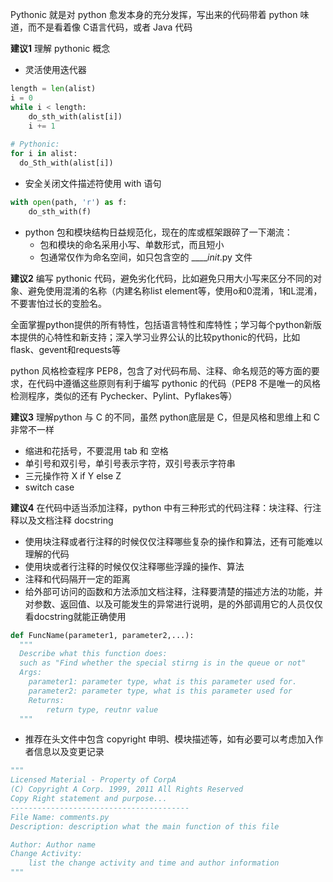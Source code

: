 Pythonic 就是对 python 愈发本身的充分发挥，写出来的代码带着 python 味道，而不是看着像 C语言代码，或者 Java 代码



**建议1** 理解 pythonic 概念

- 灵活使用迭代器

~~~python
length = len(alist)
i = 0
while i < length:
	do_sth_with(alist[i])
	i += 1
	
# Pythonic:
for i in alist:
  do_Sth_with(alist[i])
~~~

- 安全关闭文件描述符使用 with 语句

~~~python
with open(path, 'r') as f:
	do_sth_with(f)
~~~

- python 包和模块结构日益规范化，现在的库或框架跟碎了一下潮流：
  - 包和模块的命名采用小写、单数形式，而且短小
  - 包通常仅作为命名空间，如只包含空的 _____init_.py 文件

**建议2** 编写 pythonic 代码，避免劣化代码，比如避免只用大小写来区分不同的对象、避免使用混淆的名称（内建名称list element等，使用o和0混淆，1和L混淆，不要害怕过长的变脸名。

全面掌握python提供的所有特性，包括语言特性和库特性；学习每个python新版本提供的心特性和新支持；深入学习业界公认的比较pythonic的代码，比如 flask、gevent和requests等

python 风格检查程序 PEP8，包含了对代码布局、注释、命名规范的等方面的要求，在代码中遵循这些原则有利于编写 pythonic 的代码（PEP8 不是唯一的风格检测程序，类似的还有 Pychecker、Pylint、Pyflakes等）



**建议3** 理解python 与 C 的不同，虽然 python底层是 C，但是风格和思维上和 C 非常不一样

- 缩进和花括号，不要混用 tab 和 空格
- 单引号和双引号，单引号表示字符，双引号表示字符串
- 三元操作符 X if Y else Z
- switch case

**建议4** 在代码中适当添加注释，python 中有三种形式的代码注释：块注释、行注释以及文档注释 docstring

- 使用块注释或者行注释的时候仅仅注释哪些复杂的操作和算法，还有可能难以理解的代码
- 使用块或者行注释的时候仅仅注释哪些浮躁的操作、算法
- 注释和代码隔开一定的距离
- 给外部可访问的函数和方法添加文档注释，注释要清楚的描述方法的功能，并对参数、返回值、以及可能发生的异常进行说明，是的外部调用它的人员仅仅看docstring就能正确使用

~~~python
def FuncName(parameter1, parameter2,...):
  """
  Describe what this function does:
  such as "Find whether the special stirng is in the queue or not"
  Args:
  	parameter1: parameter type, what is this parameter used for.
  	parameter2: parameter type, what is this parameter used for
 	Returns:
 		return type, reutnr value
  """
~~~

- 推荐在头文件中包含 copyright 申明、模块描述等，如有必要可以考虑加入作者信息以及变更记录

~~~python
"""
Licensed Material - Property of CorpA
(C) Copyright A Corp. 1999, 2011 All Rights Reserved
Copy Right statement and purpose...
----------------------------------------
File Name: comments.py
Description: description what the main function of this file

Author: Author name
Change Activity:
	list the change activity and time and author information
"""
~~~

















































